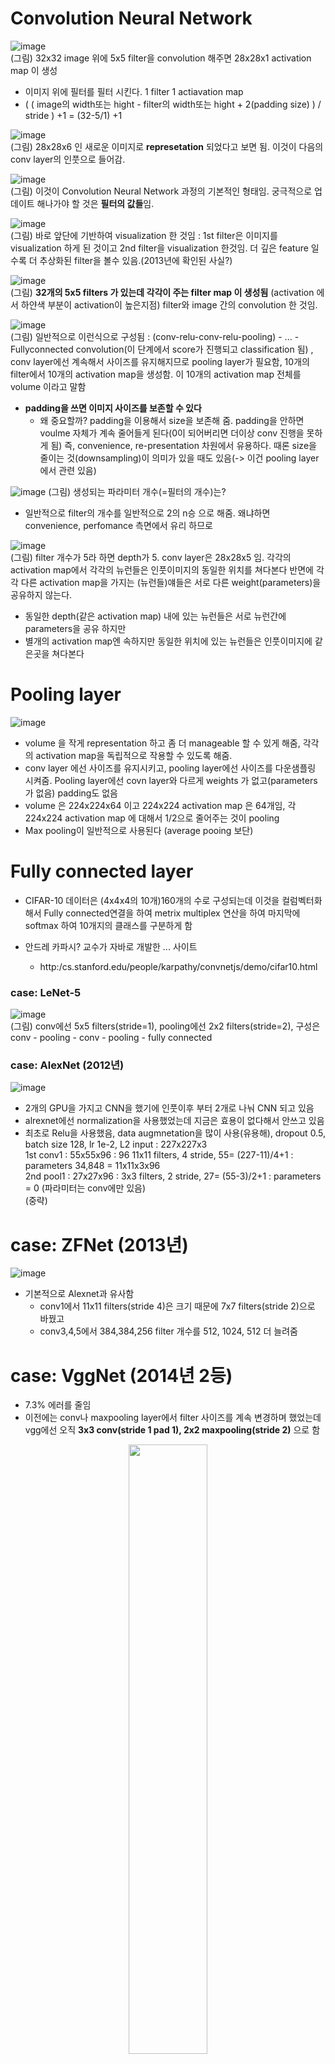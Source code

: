 # Convolution Neural Network
![image](https://user-images.githubusercontent.com/56099627/71087314-3d69f800-21df-11ea-8322-398623787d31.png)  
(그림) 32x32 image 위에 5x5 filter을 convolution 해주면 28x28x1 activation map 이 생성  
- 이미지 위에 필터를 필터 시킨다. 1 filter 1 actiavation map  
- ( ( image의 width또는 hight - filter의 width또는 hight + 2(padding size) ) / stride ) +1 = (32-5/1) +1
  
![image](https://user-images.githubusercontent.com/56099627/71087342-4ce94100-21df-11ea-8583-0114b736efd9.png)    
(그림) 28x28x6 인 새로운 이미지로 **represetation** 되었다고 보면 됨. 이것이 다음의 conv layer의 인풋으로 들어감.  
  
![image](https://user-images.githubusercontent.com/56099627/71087620-fcbeae80-21df-11ea-8366-fc1265b31dcd.png)  
(그림) 이것이 Convolution Neural Network 과정의 기본적인 형태임. 궁극적으로 업데이트 해나가야 할 것은 **필터의 값들**임.
  
![image](https://user-images.githubusercontent.com/56099627/71056490-c7dd3800-219c-11ea-96aa-20dd5bb87ecf.png)  
(그림) 바로 앞단에 기반하여 visualization 한 것임 : 1st filter은 이미지를 visualization 하게 된 것이고 2nd filter을 visualization 한것임. 더 깊은 feature 일수록 더 추상화된 filter을 볼수 있음.(2013년에 확인된 사실?)  
  
![image](https://user-images.githubusercontent.com/56099627/71056960-6cac4500-219e-11ea-9bd7-edc506a03346.png)  
(그림) **32개의 5x5 filters 가 있는데 각각이 주는 filter map 이 생성됨** (activation 에서 하얀색 부분이 activation이 높은지점) filter와 image 간의 convolution 한 것임.
  
![image](https://user-images.githubusercontent.com/56099627/71057133-0247d480-219f-11ea-9cf3-eda060aab8d2.png)  
(그림) 일반적으로 이런식으로 구성됨 : (conv-relu-conv-relu-pooling) - ... - Fullyconnected convolution(이 단계에서 score가 진행되고 classification 됨) , conv layer에선 계속해서 사이즈를 유지해지므로 pooling layer가 필요함, 10개의 filter에서 10개의 activation map을 생성함. 이 10개의 activation map 전체를 volume 이라고 말함  
  
- **padding을 쓰면 이미지 사이즈를 보존할 수 있다**
  - 왜 중요할까? padding을 이용해서 size을 보존해 줌. padding을 안하면 voulme 자체가 계속 줄어들게 된다(0이 되어버리면 더이상 conv 진행을 못하게 됨) 즉, convenience, re-presentation 차원에서 유용하다. 때론 size을 줄이는 것(downsampling)이 의미가 있을 때도 있음(-> 이건 pooling layer에서 관련 있음)

![image](https://user-images.githubusercontent.com/56099627/71063483-1a741f80-21b0-11ea-82e5-ca6d14affaa1.png)
(그림) 생성되는 파라미터 개수(=필터의 개수)는?
  - 일반적으로 filter의 개수를 일반적으로 2의 n승 으로 해줌. 왜냐하면 convenience, perfomance 측면에서 유리 하므로
  
![image](https://user-images.githubusercontent.com/56099627/71088932-07c70e00-21e3-11ea-9028-d0c554b7a9df.png)  
(그림) filter 개수가 5라 하면 depth가 5. conv layer은 28x28x5 임. 각각의 activation map에서 각각의 뉴런들은 인풋이미지의 동일한 위치를 쳐다본다 반면에 각각 다른 activation map을 가지는 (뉴런들)얘들은 서로 다른 weight(parameters)을 공유하지 않는다.
- 동일한 depth(같은 activation map) 내에 있는 뉴런들은 서로 뉴런간에 parameters을 공유 하지만
- 별개의 activation map엔 속하지만 동일한 위치에 있는 뉴런들은 인풋이미지에 같은곳을 쳐다본다
  
# Pooling layer
![image](https://user-images.githubusercontent.com/56099627/71145208-1d304c80-2264-11ea-873c-3523b83b37f3.png)  
- volume 을 작게 representation 하고 좀 더 manageable 할 수 있게 해줌, 각각의 activation map을 독립적으로 작용할 수 있도록 해줌. 
- conv layer 에선 사이즈를 유지시키고, pooling layer에선 사이즈를 다운샘플링 시켜줌. Pooling layer에선 covn layer와 다르게 weights 가 없고(parameters가 없음) padding도 없음
- volume 은 224x224x64 이고 224x224 activation map 은 64개임, 각 224x224 activation map 에 대해서 1/2으로 줄어주는 것이 pooling
- Max pooling이 일반적으로 사용된다 (average pooing 보단)
  
# Fully connected layer
- CIFAR-10 데이터은 (4x4x4의 10개)160개의 수로 구성되는데 이것을 컬럼벡터화 해서 Fully connected연결을 하여 metrix multiplex 연산을 하여 마지막에 softmax 하여 10개지의 클래스를 구분하게 함  
    
- 안드레 카파시? 교수가 자바로 개발한 ... 사이트 <convNEtJS demo: taining on CIFAR-10>  
  - http:/cs.stanford.edu/people/karpathy/convnetjs/demo/cifar10.html  
  
### case: LeNet-5
![image](https://user-images.githubusercontent.com/56099627/71146153-6df57480-2267-11ea-8a70-58cb8956210c.png)  
(그림) conv에선 5x5 filters(stride=1), pooling에선 2x2 filters(stride=2), 구성은 conv - pooling - conv - pooling - fully connected 
  
### case: AlexNet (2012년)
![image](https://user-images.githubusercontent.com/56099627/71069931-13074300-21bd-11ea-9fad-6a8a0a07b335.png)  
- 2개의 GPU을 가지고 CNN을 했기에 인풋이후 부터 2개로 나눠 CNN 되고 있음
- alrexnet에선 normalization을 사용했었는데 지금은 효용이 없다해서 안쓰고 있음
- 최초로 Relu을 사용했음, data augmnetation을 많이 사용(유용해), dropout 0.5, batch size 128, lr 1e-2, L2
input : 227x227x3  
1st conv1 : 55x55x96 : 96 11x11 filters, 4 stride, 55= (227-11)/4+1 : parameters 34,848 = 11x11x3x96  
2nd pool1 : 27x27x96 : 3x3 filters, 2 stride, 27= (55-3)/2+1 : parameters = 0 (파라미터는 conv에만 있음)  
(중략)  
  
# case: ZFNet (2013년)
![image](https://user-images.githubusercontent.com/56099627/71076522-359f5900-21c9-11ea-9566-a3c30c43c93a.png)  
- 기본적으로 Alexnet과 유사함 
  - conv1에서 11x11 filters(stride 4)은 크기 때문에 7x7 filters(stride 2)으로 바꿨고
  - conv3,4,5에서 384,384,256 filter 개수를 512, 1024, 512 더 늘려줌
  
# case: VggNet (2014년 2등)  
- 7.3% 에러를 줄임
- 이전에는 conv나 maxpooling layer에서 filter 사이즈를 계속 변경하며 했었는데 vgg에선 오직 **3x3 conv(stride 1 pad 1), 2x2 maxpooling(stride 2)** 으로 함
<p align="center"><img width="50%" src="https://user-images.githubusercontent.com/56099627/71077389-aa26c780-21ca-11ea-9b0b-7d73ba22f0ce.png" /></p>   
(그림) 몇개의 weight layer을 했을때 최적의 결과가 나오는지 탐구한? 결과 임  
  
![image](https://user-images.githubusercontent.com/56099627/71082320-3be70280-21d4-11ea-8bf6-12aee0411f7a.png)  
- 메모리 사용량은 conv에서 앞쪽에 3.2M 대부분 소모, 뒤쪽에 FC 을 보면 1.3억개 이상의 파라미터를 사용하는데 이건 효율적이지 않다는 의견? 때문에 
- **최근에는** average pooling을 사용하는 것으로 (avaage pooling 방법 예: 512개의 7x7 을 average pooling 하여 단일 columns으로 변환 해줌), average pooling을 사용하면 FC 만큼 잘 동작하면서 parameter 개수를 대폭 줄어주므로 매우 효율적이다
  
# case: GoogleNet (2014년 1등)
![image](https://user-images.githubusercontent.com/56099627/71083481-75b90880-21d6-11ea-8f4e-476b087e2888.png)  
<p align="center"><img width="80%" src="https://user-images.githubusercontent.com/56099627/71083395-44d8d380-21d6-11ea-8800-82703ac4c56b.png" /></p>
- inception module이 연속으로 연결된 형태임, 6.3% 에러를 줄임
- **파라미터를 vgg에선 1.3억개인데 googlenet에선 5만개로 줄임**, 또 alexent 파라미터에 비해 1/12 수준이지만연산은 2배이상 빠르며 에러도 6.67%으로 좋은(16.4% 비해) 
  
# case: ResNet (2015년)
![image](https://user-images.githubusercontent.com/56099627/71083709-fc6de580-21d6-11ea-8800-442e931bf65f.png)  
(그림) imagenet 데이터 뿐만아니라 CoCo 데이터에서도 좋은 성능을 보임, classification, Detection, localization, segmentation에서도 효과적으로 성능을 보이게 됨  
  
![image](https://user-images.githubusercontent.com/56099627/71083609-c7619300-21d6-11ea-85e8-8a564fca33be.png)  
(그림) 2015년에 layer 수가 폭팔적으로 증가하였고, 에러도 3.57으로 마니 줄어들었음  
  
![image](https://user-images.githubusercontent.com/56099627/71084027-b49b8e00-21d7-11ea-8a90-93952f172cca.png)  
(그림) CIFAR-10 실험을 했는데, Resnet을 제외한 vgg,alrexnet 등등에선 layers을 더 추가할 수록 오히려 에러가 증가함을 보임, 하지만 resnet은 layers을 추가할 수록 에러가 감소함을 보인다. 그래서 resnet을 제외한 모델들은 최적화에 실패한 것들이라고 봄. 결론적으로 점점더 많은 layers을 추가하기 위해선 resnet 방법을 따라야 한다고 주장함.
  
- alexnet은 8 layers, vgg은 19 layers, resnet은 152 layers 이라서 resnet을 학습시키는데 8GPU 환경에서 약 2~3주 걸리지만 평가시에는 vgg 보단 빠른 결과가 나온다
- 초반에 224x224x3 이미지를 7x7 conv (64개, stride=2) 으로 해주고 바로 pooling을 함.( 56x56 활성맵 으로) 사이즈를 굉장히 줄여줌으로서 이후 작업이 효율적으로 연산이 가능해짐. skip connection이 들어가서 효율적으로 연산가능해짐
  
![image](https://user-images.githubusercontent.com/56099627/71085075-004f3700-21da-11ea-8acf-003a16141033.png)  
<p align="center"><img width="50%" src="https://user-images.githubusercontent.com/56099627/71085437-e3ffca00-21da-11ea-92db-83905c89f066.png" /></p>  
(그림) skip connection이 있고 마지막에 더하기(+)연산이 있는데 더하기 연산은 distribute 역할을 하기에 때문에 빠르게 연산이 가능하다. 즉 back-propagation 할 때 순식간에 앞쪽 연산으로 갈수 있는 터전?을 마련해 둔 것이다.
- 모든 conv layer 이후엔 batch normalization을 사용함, SGD + momentum(0.9) 사용, lr =0.1(alexnet에선 lr= 0.02인데 아무래도 resnet에선 batchnormalization을 사용했기에 alexnet보단 10배 큰 lr 으로 사용해도 무방했을 거임)이며 에러가 정체되면 그때마다 lr을 10으로 나눴음, batch normlization을 사용했기때문에 dropout을 사용하지 않았음  
  
![image](https://user-images.githubusercontent.com/56099627/71085899-e282d180-21db-11ea-812a-a154ccfb3e98.png)   
(그림) 1x1 conv을 사용했음. googlenet에서도 1x1 conv을 사용하였음    이부분은 나중에 추가로 찾아서 적어둘 것임...
  
![image](https://user-images.githubusercontent.com/56099627/71086054-37264c80-21dc-11ea-8356-2d207f118edf.png)  
  
# 정리
- convnet은 conv, pooling, Fullyconnected layers을 사용하고 있으며
- 최근엔 주로 3x3 filter size와 같은 작은 필터 사이즈를 사용하고 더 깊은 architectures 사용한다
- 또한 pooling/ fulling connectec layers을 주로 사용하지 않고 conv layers 만을 사용하는 추세이다
  - 전형적인 architectures : ( (conv - relu)x N_pooling )x M - (fully conneted - relu)xK , (마지막단) softmax




  
  
참고  
[1] http://cs231n.stanford.edu/2016/syllabus.html, (설명) Andu song  
[2] https://www.youtube.com/watch?v=rdTCxAM1I0I, cs231n 7강 CNN  
